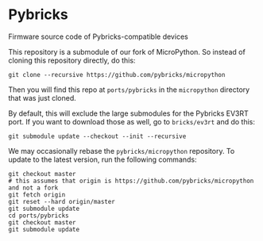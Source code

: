 # Pybricks

Firmware source code of Pybricks-compatible devices

This repository is a submodule of our fork of MicroPython. So instead of
cloning this repository directly, do this:

    git clone --recursive https://github.com/pybricks/micropython

Then you will find this repo at `ports/pybricks` in the `micropython` directory
that was just cloned.

By default, this will exclude the large submodules for the Pybricks EV3RT port. If you want to download those as well, go to `bricks/ev3rt` and do this:

    git submodule update --checkout --init --recursive

We may occasionally rebase the `pybricks/micropython` repository. To update
to the latest version, run the following commands:

    git checkout master
    # this assumes that origin is https://github.com/pybricks/micropython and not a fork
    git fetch origin
    git reset --hard origin/master
    git submodule update
    cd ports/pybricks
    git checkout master
    git submodule update
